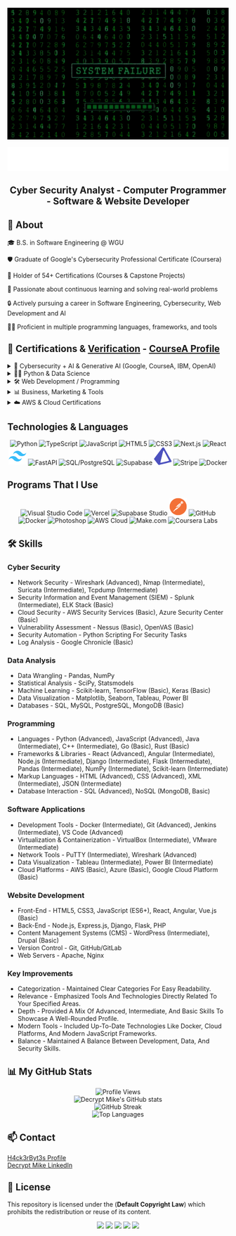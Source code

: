 <p align="center">
  <img src="H4ck3rByt3s.gif" alt="Decrypt Mike Rain Animation" width="1100" height="300" />
</p>

<p align="center">
  <img src="DecryptMike.png" alt="Decrypt Mike Logo" />
</p>

<h2 align="center">
   Cyber Security Analyst - Computer Programmer - Software & Website Developer
</h2>

## 👾 About

🎓 B.S. in Software Engineering @ WGU

🛡️ Graduate of Google's Cybersecurity Professional Certificate (Coursera)

🔖 Holder of 54+ Certifications (Courses & Capstone Projects)

🧠 Passionate about continuous learning and solving real-world problems

🔒 Actively pursuing a career in Software Engineering, Cybersecurity, Web Development and AI

👨‍💻 Proficient in multiple programming languages, frameworks, and tools

## 📜 Certifications & [Verification](https://drive.google.com/drive/folders/1LS1OOaF6PA33uxKgK3WIWN73c1YzJ4LE?usp=drive_link) - [CourseA Profile](https://www.coursera.org/learner/decryptmike)

<details>
<summary>🔐 Cybersecurity + AI & Generative AI (Google, CourseA, IBM, OpenAI)</summary>

<br>

![Responsible AI](https://img.shields.io/badge/GoogleCloud-Responsible_AI-0F9D58?style=for-the-badge&logo=googlecloud&logoColor=white)
![Large Language Models](https://img.shields.io/badge/GoogleCloud-LLM_Intro-0F9D58?style=for-the-badge&logo=googlecloud&logoColor=white)
![GenAI Learning Path](https://img.shields.io/badge/GoogleCloud-GenAI_Specialization-0F9D58?style=for-the-badge&logo=googlecloud&logoColor=white)
![Generative AI Intro](https://img.shields.io/badge/GoogleCloud-Intro_to_Generative_AI-0F9D58?style=for-the-badge&logo=googlecloud&logoColor=white)
![AI Essentials](https://img.shields.io/badge/Coursera-Google_AI_Essentials-2A73CC?style=for-the-badge&logo=coursera&logoColor=white)
![Software Dev with ChatGPT](https://img.shields.io/badge/Coursera-Dev_with_ChatGPT-2A73CC?style=for-the-badge&logo=chatgpt&logoColor=white)
![OpenAI API](https://img.shields.io/badge/Coursera-OpenAI_API_Beginner-2A73CC?style=for-the-badge&logo=openai&logoColor=white)
![GenAI with Python & Copilot](https://img.shields.io/badge/Coursera-GenAI_with_Copilot-2A73CC?style=for-the-badge&logo=microsoft&logoColor=white)
![GenAI for Data Analysis](https://img.shields.io/badge/Coursera-GenAI_Data_Analysis-2A73CC?style=for-the-badge&logo=openai&logoColor=white)
![Using JS with AI](https://img.shields.io/badge/Coursera-JS_with_AI-2A73CC?style=for-the-badge&logo=javascript&logoColor=black)
![AI Personal Assistant](https://img.shields.io/badge/Scrimba-AI_Personal_Assistant-1C1C1C?style=for-the-badge&logo=scrimba&logoColor=white)
![GenAI in Software Dev](https://img.shields.io/badge/AWS-GenAI_Software_Dev-FF9900?style=for-the-badge&logo=amazonaws&logoColor=white)
![Generative AI with IBM](https://img.shields.io/badge/IBM-GenAI_&_Career-0F62FE?style=for-the-badge&logo=ibm&logoColor=white)
![AI with Make.com](https://img.shields.io/badge/Coursera-AI_with_Make.com-2A73CC?style=for-the-badge&logo=make&logoColor=white)
![Google Gemini](https://img.shields.io/badge/Coursera-Google_Gemini-2A73CC?style=for-the-badge&logo=google&logoColor=white)

</details>



<details>
<summary>🧑‍💻 Python & Data Science</summary>

<br>

![Python 101](https://img.shields.io/badge/Coursera-Python_101-2A73CC?style=for-the-badge&logo=python&logoColor=white)
![Python Scripting - Duke](https://img.shields.io/badge/Duke-University_Python_Scripting-001A57?style=for-the-badge&logo=dukeuniversity&logoColor=white)
![Python for Data Science (IBM)](https://img.shields.io/badge/IBM-Python_Data_Science-0F62FE?style=for-the-badge&logo=python&logoColor=white)
![Data with OpenAI](https://img.shields.io/badge/Coursera-Data_with_OpenAI_API-2A73CC?style=for-the-badge&logo=openai&logoColor=white)
![Pandas & EDA](https://img.shields.io/badge/Coursera-EDA_with_Pandas-2A73CC?style=for-the-badge&logo=pandas&logoColor=white)
![Decryption with Python](https://img.shields.io/badge/Coursera-Decryption_with_Python-2A73CC?style=for-the-badge&logo=python&logoColor=white)
![Data Visualization (Skills.AI)](https://img.shields.io/badge/Coursera-Data_Visualization_Skills.AI-2A73CC?style=for-the-badge&logo=chartdotjs&logoColor=white)

</details>



<details>
<summary>🛠️ Web Development / Programming</summary>

<br>

![Intro to JavaScript](https://img.shields.io/badge/Coursera-JavaScript_Intro-2A73CC?style=for-the-badge&logo=javascript&logoColor=black)
![HTML, CSS, JS (IBM)](https://img.shields.io/badge/IBM-HTML_CSS_JS-0F62FE?style=for-the-badge&logo=html5&logoColor=white)
![HTML CSS Portfolio](https://img.shields.io/badge/Coursera-Portfolio_Website-2A73CC?style=for-the-badge&logo=css3&logoColor=white)
![JHU HTML Course](https://img.shields.io/badge/Johns_Hopkins-HTML_CSS_JS-FDB515?style=for-the-badge&logo=html5&logoColor=white)
![Python + Flask](https://img.shields.io/badge/Coursera-Python_Flask_Web_App-2A73CC?style=for-the-badge&logo=flask&logoColor=white)
![C# Fundamentals](https://img.shields.io/badge/Coursera-CSharp_Fundamentals-2A73CC?style=for-the-badge&logo=csharp&logoColor=white)
![Programming with C#](https://img.shields.io/badge/Simplilearn-Programming_with_CSharp-1D5CFA?style=for-the-badge&logo=csharp&logoColor=white)
![C++ Calculator](https://img.shields.io/badge/Coursera-C++_Calculator-2A73CC?style=for-the-badge&logo=cpp&logoColor=white)
![Java JDBC](https://img.shields.io/badge/Coursera-Java_JDBC-2A73CC?style=for-the-badge&logo=java&logoColor=white)

</details>



<details>
<summary>📊 Business, Marketing & Tools</summary>

<br>

![Business Analysis](https://img.shields.io/badge/Coursera-Business_Analysis-2A73CC?style=for-the-badge&logo=databricks&logoColor=white)
![Google Ads Campaign](https://img.shields.io/badge/Coursera-Google_Ads-2A73CC?style=for-the-badge&logo=googleads&logoColor=white)
![Facebook Ads](https://img.shields.io/badge/Coursera-Facebook_Ads-2A73CC?style=for-the-badge&logo=meta&logoColor=white)
![Google Docs](https://img.shields.io/badge/Coursera-Google_Docs-2A73CC?style=for-the-badge&logo=googledocs&logoColor=white)

</details>



<details>
<summary>☁️ AWS & Cloud Certifications</summary>

<br>

![AWS Data Analytics (Whizlabs)](https://img.shields.io/badge/Whizlabs-AWS_Data_Analytics-F29100?style=for-the-badge&logo=amazonaws&logoColor=white)
![AWS Data & DBs](https://img.shields.io/badge/AWS-Data_Analytics_&_DBs-FF9900?style=for-the-badge&logo=amazonaws&logoColor=white)
![Hands-on Dev AWS](https://img.shields.io/badge/AWS-Software_Dev_Practices-FF9900?style=for-the-badge&logo=amazonaws&logoColor=white)
![Python Dev on AWS](https://img.shields.io/badge/AWS-Dev_with_Python-FF9900?style=for-the-badge&logo=amazonaws&logoColor=white)

</details>

## Technologies & Languages 

<p align="center">
  <img src="https://cdn.jsdelivr.net/gh/devicons/devicon/icons/python/python-original.svg" alt="Python" width="40" height="40"/>
  <img src="https://cdn.jsdelivr.net/gh/devicons/devicon/icons/typescript/typescript-original.svg" alt="TypeScript" width="40" height="40"/>
  <img src="https://cdn.jsdelivr.net/gh/devicons/devicon/icons/javascript/javascript-original.svg" alt="JavaScript" width="40" height="40"/>
  <img src="https://cdn.jsdelivr.net/gh/devicons/devicon/icons/html5/html5-original.svg" alt="HTML5" width="40" height="40"/>
  <img src="https://cdn.jsdelivr.net/gh/devicons/devicon/icons/css3/css3-original.svg" alt="CSS3" width="40" height="40"/>
  <img src="https://cdn.jsdelivr.net/gh/devicons/devicon/icons/nextjs/nextjs-original.svg" alt="Next.js" width="40" height="40"/>
  <img src="https://cdn.jsdelivr.net/gh/devicons/devicon/icons/react/react-original.svg" alt="React" width="40" height="40"/>
  <img src="./assets/tailwindcss.png" alt="Tailwind CSS" width="40" height="40" />
  <img src="https://cdn.jsdelivr.net/gh/devicons/devicon/icons/fastapi/fastapi-original.svg" alt="FastAPI" width="40" height="40"/>
  <img src="https://cdn.jsdelivr.net/gh/devicons/devicon/icons/postgresql/postgresql-original.svg" alt="SQL/PostgreSQL" width="40" height="40"/>
  <img src="https://avatars.githubusercontent.com/u/8296347?s=200&v=4" alt="Supabase" width="40" height="40"/>
  <img src="./assets/prisma.png" alt="Prisma" width="40" height="40" />
  <img src="https://logos-world.net/wp-content/uploads/2021/03/Stripe-Logo.png" alt="Stripe" width="40" height="40"/>
  <img src="https://cdn.jsdelivr.net/gh/devicons/devicon/icons/docker/docker-original.svg" alt="Docker" width="40" height="40"/>
</p>

## Programs That I Use 

<p align="center">
  <img src="https://cdn.jsdelivr.net/gh/devicons/devicon/icons/vscode/vscode-original.svg" alt="Visual Studio Code" width="40" height="40"/>
  <img src="https://assets.vercel.com/image/upload/front/favicon/vercel/180x180.png" alt="Vercel" width="40" height="40"/>
  <img src="https://avatars.githubusercontent.com/u/8296347?s=200&v=4" alt="Supabase Studio" width="40" height="40"/>
  <img src="./assets/postman.png" alt="Postman" width="40" height="40" />
  <img src="https://cdn.jsdelivr.net/gh/devicons/devicon/icons/github/github-original.svg" alt="GitHub" width="40" height="40"/>
  <img src="https://cdn.jsdelivr.net/gh/devicons/devicon/icons/docker/docker-original.svg" alt="Docker" width="40" height="40"/>
  <img src="https://cdn.jsdelivr.net/gh/devicons/devicon/icons/photoshop/photoshop-plain.svg" alt="Photoshop" width="40" height="40"/>
  <img src="https://img.icons8.com/color/48/000000/amazon-web-services.png" alt="AWS Cloud" width="40" height="40"/>
  <img src="https://avatars.githubusercontent.com/u/68487943?s=200&v=4" alt="Make.com" width="40" height="40"/>
  <img src="https://cdn.iconscout.com/icon/free/png-256/coursera-3628694-3030164.png" alt="Coursera Labs" width="40" height="40"/>
</p>

## 🛠 Skills

### Cyber Security
- Network Security - Wireshark (Advanced), Nmap (Intermediate), Suricata (Intermediate), Tcpdump (Intermediate)
- Security Information and Event Management (SIEM) - Splunk (Intermediate), ELK Stack (Basic)
- Cloud Security - AWS Security Services (Basic), Azure Security Center (Basic)
- Vulnerability Assessment - Nessus (Basic), OpenVAS (Basic)
- Security Automation - Python Scripting For Security Tasks
- Log Analysis - Google Chronicle (Basic)
  
### Data Analysis
- Data Wrangling - Pandas, NumPy
- Statistical Analysis - SciPy, Statsmodels
- Machine Learning - Scikit-learn, TensorFlow (Basic), Keras (Basic)
- Data Visualization - Matplotlib, Seaborn, Tableau, Power BI
- Databases - SQL, MySQL, PostgreSQL, MongoDB (Basic)

### Programming
- Languages - Python (Advanced), JavaScript (Advanced), Java (Intermediate), C++ (Intermediate), Go (Basic), Rust (Basic)
- Frameworks & Libraries - React (Advanced), Angular (Intermediate), Node.js (Intermediate), Django (Intermediate), Flask (Intermediate), Pandas (Intermediate), NumPy (Intermediate), Scikit-learn (Intermediate)
- Markup Languages - HTML (Advanced), CSS (Advanced), XML (Intermediate), JSON (Intermediate)
- Database Interaction - SQL (Advanced), NoSQL (MongoDB, Basic)

### Software Applications
- Development Tools - Docker (Intermediate), Git (Advanced), Jenkins (Intermediate), VS Code (Advanced)
- Virtualization & Containerization - VirtualBox (Intermediate), VMware (Intermediate)
- Network Tools - PuTTY (Intermediate), Wireshark (Advanced)
- Data Visualization - Tableau (Intermediate), Power BI (Intermediate)
- Cloud Platforms - AWS (Basic), Azure (Basic), Google Cloud Platform (Basic)

### Website Development
- Front-End - HTML5, CSS3, JavaScript (ES6+), React, Angular, Vue.js (Basic)
- Back-End - Node.js, Express.js, Django, Flask, PHP
- Content Management Systems (CMS) - WordPress (Intermediate), Drupal (Basic)
- Version Control - Git, GitHub/GitLab
- Web Servers - Apache, Nginx

### Key Improvements
- Categorization - Maintained Clear Categories For Easy Readability.
- Relevance - Emphasized Tools And Technologies Directly Related To Your Specified Areas.
- Depth - Provided A Mix Of Advanced, Intermediate, And Basic Skills To Showcase A Well-Rounded Profile.
- Modern Tools - Included Up-To-Date Technologies Like Docker, Cloud Platforms, And Modern JavaScript Frameworks.
- Balance - Maintained A Balance Between Development, Data, And Security Skills.

## 📊 My GitHub Stats

<p align="center">

  <!-- Profile Views -->
  <img src="https://komarev.com/ghpvc/?username=DecryptMike&style=flat-square&color=00FF00" alt="Profile Views" />

  <br>
  <!-- Profile Stats -->
  <img src="https://github-readme-stats.vercel.app/api?username=DecryptMike&show_icons=true&hide_border=true&title_color=00FF00&icon_color=00FF00&text_color=00FF00&bg_color=000000" alt="Decrypt Mike's GitHub stats" />

  <br>
  <!-- Streak Stats -->
  <img src="https://github-readme-streak-stats.herokuapp.com/?user=DecryptMike&hide_border=true&currStreakLabel=00FF00&fire=00FF00&ring=00FF00&sideNums=00FF00&currStreakNum=00FF00&sideLabels=00FF00&dates=00FF00&background=000000" alt="GitHub Streak" />

  <br>
  <!-- Top Languages -->
  <img src="https://github-readme-stats.vercel.app/api/top-langs/?username=DecryptMike&layout=compact&hide_border=true&title_color=00FF00&text_color=00FF00&bg_color=000000" alt="Top Languages" />

</p>

## 📫 Contact

[H4ck3rByt3s Profile](https://h4ck3rByt3s.systeme.io/profile)<br>
[Decrypt Mike LinkedIn](https://www.linkedin.com/in/h4ck3rbyt3s/)

## 📄 License

This repository is licensed under the (**Default Copyright Law**) which prohibits the redistribution or reuse of its content.

<p align="center">
   <img src="https://img.shields.io/badge/Focus-Cybersecurity-0F9D58?style=for-the-badge&logo=datadog&logoColor=white"/>
   <img src="https://img.shields.io/badge/Focus-Web%20Development-1572B6?style=for-the-badge&logo=html5&logoColor=white"/>
   <img src="https://img.shields.io/badge/Focus-Software%20Development-4B8BBE?style=for-the-badge&logo=python&logoColor=white"/>
   <img src="https://img.shields.io/badge/Focus-Computer%20Programming-F7DF1E?style=for-the-badge&logo=javascript&logoColor=black"/>
   <img src="https://img.shields.io/badge/Made%20By-DecryptMike-limegreen?style=for-the-badge&logo=github"/>
</p>


